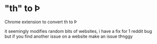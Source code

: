 # "th" to Þ
Chrome extension to convert th to Þ

it seemingly modifies random bits of websites, i have a fix for 1 reddit bug but if you find another issue on a website make an issue tÞnggy
